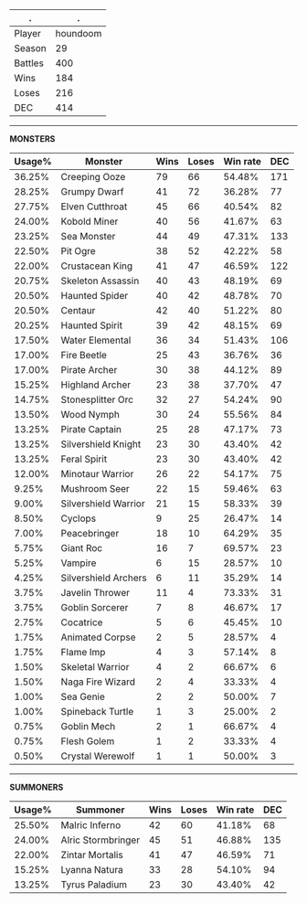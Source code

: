 .|.
|-|-
Player|houndoom
Season|29
Battles|400
Wins|184
Loses|216
DEC|414

---
**MONSTERS**

Usage%|Monster|Wins|Loses|Win rate|DEC|
-|-|-|-|-|-|
36.25%|Creeping Ooze|79|66|54.48%|171|
28.25%|Grumpy Dwarf|41|72|36.28%|77|
27.75%|Elven Cutthroat|45|66|40.54%|82|
24.00%|Kobold Miner|40|56|41.67%|63|
23.25%|Sea Monster|44|49|47.31%|133|
22.50%|Pit Ogre|38|52|42.22%|58|
22.00%|Crustacean King|41|47|46.59%|122|
20.75%|Skeleton Assassin|40|43|48.19%|69|
20.50%|Haunted Spider|40|42|48.78%|70|
20.50%|Centaur|42|40|51.22%|80|
20.25%|Haunted Spirit|39|42|48.15%|69|
17.50%|Water Elemental|36|34|51.43%|106|
17.00%|Fire Beetle|25|43|36.76%|36|
17.00%|Pirate Archer|30|38|44.12%|89|
15.25%|Highland Archer|23|38|37.70%|47|
14.75%|Stonesplitter Orc|32|27|54.24%|90|
13.50%|Wood Nymph|30|24|55.56%|84|
13.25%|Pirate Captain|25|28|47.17%|73|
13.25%|Silvershield Knight|23|30|43.40%|42|
13.25%|Feral Spirit|23|30|43.40%|42|
12.00%|Minotaur Warrior|26|22|54.17%|75|
9.25%|Mushroom Seer|22|15|59.46%|63|
9.00%|Silvershield Warrior|21|15|58.33%|39|
8.50%|Cyclops|9|25|26.47%|14|
7.00%|Peacebringer|18|10|64.29%|35|
5.75%|Giant Roc|16|7|69.57%|23|
5.25%|Vampire|6|15|28.57%|10|
4.25%|Silvershield Archers|6|11|35.29%|14|
3.75%|Javelin Thrower|11|4|73.33%|31|
3.75%|Goblin Sorcerer|7|8|46.67%|17|
2.75%|Cocatrice|5|6|45.45%|10|
1.75%|Animated Corpse|2|5|28.57%|4|
1.75%|Flame Imp|4|3|57.14%|8|
1.50%|Skeletal Warrior|4|2|66.67%|6|
1.50%|Naga Fire Wizard|2|4|33.33%|4|
1.00%|Sea Genie|2|2|50.00%|7|
1.00%|Spineback Turtle|1|3|25.00%|2|
0.75%|Goblin Mech|2|1|66.67%|4|
0.75%|Flesh Golem|1|2|33.33%|4|
0.50%|Crystal Werewolf|1|1|50.00%|3|

---
**SUMMONERS**

Usage%|Summoner|Wins|Loses|Win rate|DEC|
-|-|-|-|-|-|
25.50%|Malric Inferno|42|60|41.18%|68|
24.00%|Alric Stormbringer|45|51|46.88%|135|
22.00%|Zintar Mortalis|41|47|46.59%|71|
15.25%|Lyanna Natura|33|28|54.10%|94|
13.25%|Tyrus Paladium|23|30|43.40%|42|
